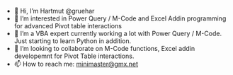 - 👋 Hi, I’m Hartmut @gruehar
- 👀 I’m interested in Power Query / M-Code and Excel Addin programming for advanced Pivot table interactions
- 🌱 I’m a VBA expert currently working a lot with Power Query / M-Code. Just starting to learn Python in addition.
- 💞️ I’m looking to collaborate on M-Code functions, Excel addin developemnt for Pivot Table interactions.
- 📫 How to reach me: minimaster@gmx.net

<!---
gruehar/gruehar is a ✨ special ✨ repository because its `README.md` (this file) appears on your GitHub profile.
You can click the Preview link to take a look at your changes.
--->
